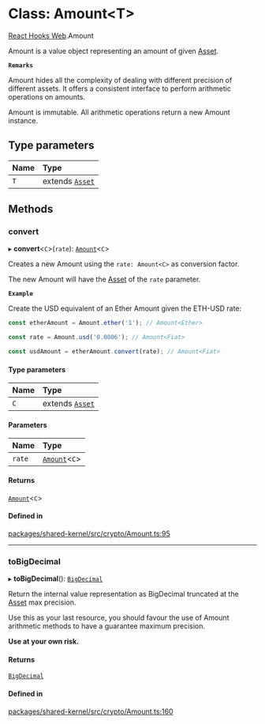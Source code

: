 # Class: Amount<T\>

[React Hooks Web](../modules/React_Hooks_Web.md).Amount

Amount is a value object representing an amount of given [Asset](../modules/React_Hooks_Web.md#asset).

**`Remarks`**

Amount hides all the complexity of dealing with different precision of different assets.
It offers a consistent interface to perform arithmetic operations on amounts.

Amount is immutable. All arithmetic operations return a new Amount instance.

## Type parameters

| Name | Type |
| :------ | :------ |
| `T` | extends [`Asset`](../modules/React_Hooks_Web.md#asset) |

## Methods

### convert

▸ **convert**<`C`\>(`rate`): [`Amount`](React_Hooks_Web.Amount.md)<`C`\>

Creates a new Amount using the `rate: Amount<C>` as conversion factor.

The new Amount will have the [Asset](../modules/React_Hooks_Web.md#asset) of the `rate` parameter.

**`Example`**

Create the USD equivalent of an Ether Amount given the ETH-USD rate:

```ts
const etherAmount = Amount.ether('1'); // Amount<Ether>

const rate = Amount.usd('0.0006'); // Amount<Fiat>

const usdAmount = etherAmount.convert(rate); // Amount<Fiat>
```

#### Type parameters

| Name | Type |
| :------ | :------ |
| `C` | extends [`Asset`](../modules/React_Hooks_Web.md#asset) |

#### Parameters

| Name | Type |
| :------ | :------ |
| `rate` | [`Amount`](React_Hooks_Web.Amount.md)<`C`\> |

#### Returns

[`Amount`](React_Hooks_Web.Amount.md)<`C`\>

#### Defined in

[packages/shared-kernel/src/crypto/Amount.ts:95](https://github.com/lens-protocol/lens-sdk/blob/main/packages/shared-kernel/src/crypto/Amount.ts#L95)

___

### toBigDecimal

▸ **toBigDecimal**(): [`BigDecimal`](React_Hooks_Web.BigDecimal.md)

Return the internal value representation as BigDecimal truncated at the [Asset](../modules/React_Hooks_Web.md#asset) max precision.

Use this as your last resource, you should favour the use of Amount arithmetic methods to have a guarantee maximum precision.

**Use at your own risk.**

#### Returns

[`BigDecimal`](React_Hooks_Web.BigDecimal.md)

#### Defined in

[packages/shared-kernel/src/crypto/Amount.ts:160](https://github.com/lens-protocol/lens-sdk/blob/main/packages/shared-kernel/src/crypto/Amount.ts#L160)
